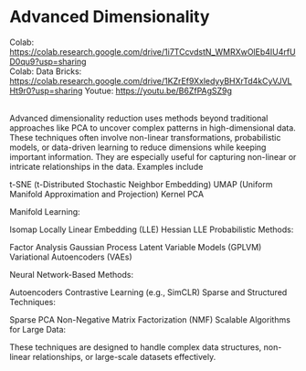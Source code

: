 #  Advanced Dimensionality 
Colab: https://colab.research.google.com/drive/1i7TCcvdstN_WMRXwOlEb4IU4rfUD0qu9?usp=sharing <br>
Colab: Data Bricks: https://colab.research.google.com/drive/1KZrEf9XxledyyBHXrTd4kCyVJVLHt9r0?usp=sharing
Youtue: https://youtu.be/B6ZfPAgSZ9g
<br>
<br>
<body>
  Advanced dimensionality reduction uses methods beyond traditional approaches like PCA to uncover complex patterns in high-dimensional data. These techniques often involve non-linear transformations, probabilistic models, or data-driven learning to reduce dimensions while keeping important information. They are especially useful for capturing non-linear or intricate relationships in the data.
Examples include


t-SNE (t-Distributed Stochastic Neighbor Embedding)
UMAP (Uniform Manifold Approximation and Projection)
Kernel PCA <br>

Manifold Learning:

Isomap
Locally Linear Embedding (LLE)
Hessian LLE
Probabilistic Methods:

Factor Analysis
Gaussian Process Latent Variable Models (GPLVM)
Variational Autoencoders (VAEs) <br>

Neural Network-Based Methods:

Autoencoders
Contrastive Learning (e.g., SimCLR)
Sparse and Structured Techniques:

Sparse PCA
Non-Negative Matrix Factorization (NMF)
Scalable Algorithms for Large Data:

These techniques are designed to handle complex data structures, non-linear relationships, or large-scale datasets effectively.
  
</body>
